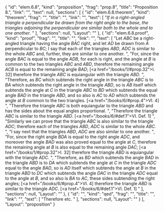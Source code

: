 {
  "id": "elem.6.8",
  "kind": "proposition",
  "frag": "prop.8",
  "title": "Proposition 8.",
  "link": "",
  "text": null,
  "sections": [
    {
      "id": "elem.6.8.theorem",
      "kind": "theorem",
      "frag": "",
      "title": "",
      "link": "",
      "text": [
        "<var>If in a right-angled triangle a perpendicular be drawn from the right angle to the base</var>, <var>the triangles adjoining the perpendicular are similar both to the whole and to one another</var>. "
      ],
      "sections": null,
      "Layout": ""
    },
    {
      "id": "elem.6.8.proof",
      "kind": "proof",
      "frag": "",
      "title": "",
      "link": "",
      "text": [
        "Let <var>ABC</var> be a right-angled triangle having the angle <var>BAC</var> right, and let <var>AD</var> be drawn from <var>A</var> perpendicular to <var>BC</var>; I say that each of the triangles <var>ABD</var>, <var>ADC</var> is similar to the whole <var>ABC</var> and, further, they are similar to one another. ",
        "For, since the angle <var>BAC</var> is equal to the angle <var>ADB</var>, for each is right, and the angle at <var>B</var> is common to the two triangles <var>ABC</var> and <var>ABD</var>, therefore the remaining angle <var>ACB</var> is equal to the remaining angle <var>BAD</var>; [<a href=\"/books/1/#prop.32\">I. 32</a>]  therefore the triangle <var>ABC</var> is equiangular with the triangle <var>ABD</var>. ",
        "Therefore, as <var>BC</var> which subtends the right angle in the triangle <var>ABC</var> is to <var>BA</var> which subtends the right angle in the triangle <var>ABD</var>, so is <var>AB</var> itself which subtends the angle at <var>C</var> in the triangle <var>ABC</var> to <var>BD</var> which subtends the equal angle <var>BAD</var> in the triangle <var>ABD</var>, and so also is <var>AC</var> to <var>AD</var> which subtends the angle at <var>B</var> common to the two triangles. [<a href=\"/books/6/#prop.4\">VI. 4</a>] ",
        "Therefore the triangle <var>ABC</var> is both equiangular to the triangle <var>ABD</var> and has the sides about the equal angles proportional. ",
        "Therefore the triangle <var>ABC</var> is similar to the triangle <var>ABD</var>. [<a href=\"/books/6/#def.1\">VI. Def. 1</a>] ",
        "Similarly we can prove that the triangle <var>ABC</var> is also similar to the triangle <var>ADC</var>; therefore each of the triangles <var>ABD</var>, <var>ADC</var> is similar to the whole <var>ABC</var>. ",
        "I say next that the triangles <var>ABD</var>, <var>ADC</var> are also similar to one another. ",
        "For, since the right angle <var>BDA</var> is equal to the right angle <var>ADC</var>, and moreover the angle <var>BAD</var> was also proved equal to the angle at <var>C</var>, therefore the remaining angle at <var>B</var> is also equal to the remaining angle <var>DAC</var>; [<a href=\"/books/1/#prop.32\">I. 32</a>] therefore the triangle <var>ABD</var> is equiangular with the triangle <var>ADC</var>. ",
        "Therefore, as <var>BD</var> which subtends the angle <var>BAD</var> in the triangle <var>ABD</var> is to <var>DA</var> which subtends the angle at <var>C</var> in the triangle <var>ADC</var> equal to the angle <var>BAD</var>, so is <var>AD</var> itself which subtends the angle at <var>B</var> in the triangle <var>ABD</var> to <var>DC</var> which subtends the angle <var>DAC</var> in the triangle <var>ADC</var> equal to the angle at <var>B</var>, and so also is <var>BA</var> to <var>AC</var>, these sides subtending the right angles; [<a href=\"/books/6/#prop.4\">VI. 4</a>] therefore the triangle <var>ABD</var> is similar to the triangle <var>ADC</var>. [<a href=\"/books/6/#def.1\">VI. Def. 1</a>] "
      ],
      "sections": null,
      "Layout": ""
    },
    {
      "id": "",
      "kind": "qed",
      "frag": "",
      "title": "",
      "link": "",
      "text": [
        "Therefore etc. "
      ],
      "sections": null,
      "Layout": ""
    }
  ],
  "Layout": "proposition"
}
